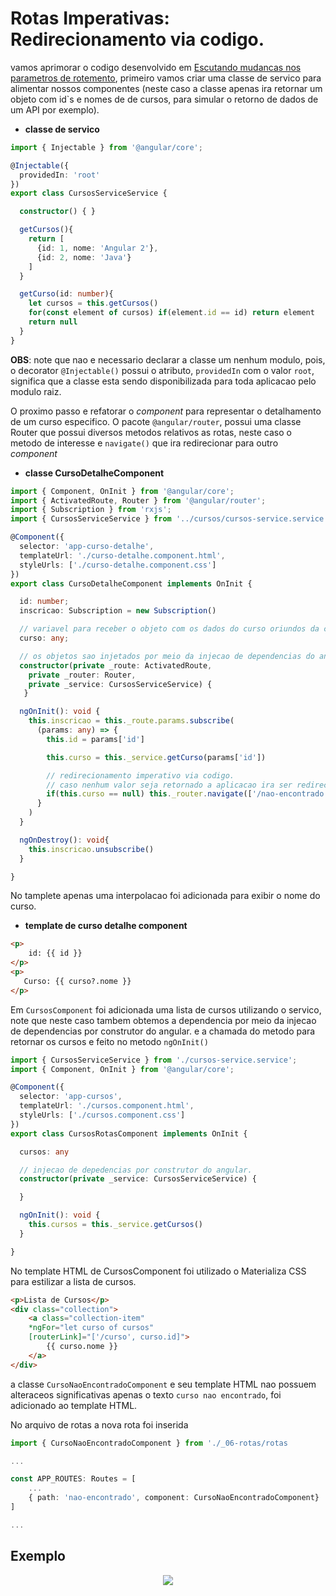 # Rotas Imperativas: Redirecionamento via codigo.

vamos aprimorar o codigo desenvolvido em [Escutando mudancas nos parametros de rotemento](06-Escutando-mudancas-nos-parametros-de-roteamento.md), primeiro vamos criar uma classe de servico para alimentar nossos componentes (neste caso a classe apenas ira retornar um objeto com id`s e nomes de de cursos, para simular o retorno de dados de um API por exemplo).

- __classe de servico__

```typescript
import { Injectable } from '@angular/core';

@Injectable({
  providedIn: 'root'
})
export class CursosServiceService {

  constructor() { }

  getCursos(){
    return [
      {id: 1, nome: 'Angular 2'},
      {id: 2, nome: 'Java'}
    ]
  }

  getCurso(id: number){
    let cursos = this.getCursos()
    for(const element of cursos) if(element.id == id) return element
    return null
  }
}
```

__OBS__: note que nao e necessario declarar a classe um nenhum modulo, pois, o decorator `@Injectable()` possui o atributo, `providedIn` com o valor `root`, significa que a classe esta sendo disponibilizada para toda aplicacao pelo modulo raiz.

O proximo passo e refatorar o _component_ para representar o detalhamento de um curso especifico. O pacote `@angular/router`, possui uma classe Router que possui diversos metodos relativos as rotas, neste caso o metodo de interesse e `navigate()` que ira redirecionar para outro _component_

- __classe CursoDetalheComponent__

```typescript
import { Component, OnInit } from '@angular/core';
import { ActivatedRoute, Router } from '@angular/router';
import { Subscription } from 'rxjs';
import { CursosServiceService } from '../cursos/cursos-service.service';

@Component({
  selector: 'app-curso-detalhe',
  templateUrl: './curso-detalhe.component.html',
  styleUrls: ['./curso-detalhe.component.css']
})
export class CursoDetalheComponent implements OnInit {

  id: number;
  inscricao: Subscription = new Subscription()

  // variavel para receber o objeto com os dados do curso oriundos da classe de servico.
  curso: any;

  // os objetos sao injetados por meio da injecao de dependencias do angular.  
  constructor(private _route: ActivatedRoute, 
    private _router: Router,
    private _service: CursosServiceService) {
   }

  ngOnInit(): void {
    this.inscricao = this._route.params.subscribe(
      (params: any) => {
        this.id = params['id']

        this.curso = this._service.getCurso(params['id'])

        // redirecionamento imperativo via codigo.
        // caso nenhum valor seja retornado a aplicacao ira ser redirecionada para uma pagina de nao encontrado.
        if(this.curso == null) this._router.navigate(['/nao-encontrado'])
      }
    )
  }

  ngOnDestroy(): void{
    this.inscricao.unsubscribe()
  }

}
```

No tamplete apenas uma interpolacao foi adicionada para exibir o nome do curso.

- __template de curso detalhe component__

```HTML
<p>
    id: {{ id }}
</p>
<p>
   Curso: {{ curso?.nome }}
</p>
```

Em `CursosComponent` foi adicionada uma lista de cursos utilizando o servico, note que neste caso tambem obtemos a dependencia por meio da injecao de dependencias por construtor do angular. e a chamada do metodo para retornar os cursos e feito no metodo `ngOnInit()`

```typescript
import { CursosServiceService } from './cursos-service.service';
import { Component, OnInit } from '@angular/core';

@Component({
  selector: 'app-cursos',
  templateUrl: './cursos.component.html',
  styleUrls: ['./cursos.component.css']
})
export class CursosRotasComponent implements OnInit {

  cursos: any

  // injecao de depedencias por construtor do angular.
  constructor(private _service: CursosServiceService) {

  }

  ngOnInit(): void {
    this.cursos = this._service.getCursos()
  }

}
```

No template HTML de CursosComponent foi utilizado o Materializa CSS para estilizar a lista de cursos.

```HTML
<p>Lista de Cursos</p>
<div class="collection">
    <a class="collection-item"
    *ngFor="let curso of cursos"
    [routerLink]="['/curso', curso.id]">
        {{ curso.nome }}
    </a>
</div>
```

a classe `CursoNaoEncontradoComponent` e seu template HTML nao possuem alteraceos significativas apenas o texto `curso nao encontrado`, foi adicionado ao template HTML.

No arquivo de rotas a nova rota foi inserida

```typescript
import { CursoNaoEncontradoComponent } from './_06-rotas/rotas

...

const APP_ROUTES: Routes = [
    ...
    { path: 'nao-encontrado', component: CursoNaoEncontradoComponent}
]

...
```
## Exemplo
<p align="center">
    <img src="img/rotas-imperativas.gif"><br>
</p>
